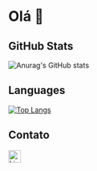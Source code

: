 # Olá 👋

## GitHub Stats

![Anurag's GitHub stats](https://github-readme-stats.vercel.app/api?username=mateuss-silva&show_icons=true&theme=radical)

## Languages

 [![Top Langs](https://github-readme-stats.vercel.app/api/top-langs/?username=mateuss-silva&langs_count=3&show_icons=true&theme=radical&hide=javascript,java)](https://github.com/mateuss-silva/github-readme-stats)

## Contato

[<img src="https://img.shields.io/badge/LinkedIn-282C34?logo=linkedin&logoColor=0077B5" alt="LinkedIn logo" title="LinkedIn" height="25" />](https://www.linkedin.com/in/mateus-silva-a6030b160/)
